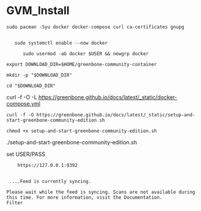 # GVM_Install



    sudo pacman -Syu docker docker-compose curl ca-certificates gnupg
  
  
       sudo systemctl enable --now docker
 
          sudo usermod -aG docker $USER && newgrp docker
   
    export DOWNLOAD_DIR=$HOME/greenbone-community-container

    mkdir -p "$DOWNLOAD_DIR"

    cd "$DOWNLOAD_DIR"

curl -f -O -L https://greenbone.github.io/docs/latest/_static/docker-compose.yml
    
    curl -f -O https://greenbone.github.io/docs/latest/_static/setup-and-start-greenbone-community-edition.sh
    
    chmod +x setup-and-start-greenbone-community-edition.sh

 ./setup-and-start-greenbone-community-edition.sh

set USER/PASS

        https://127.0.0.1:9392

     
     ....Feed is currently syncing.

    Please wait while the feed is syncing. Scans are not available during this time. For more information, visit the Documentation.
    Filter
 

